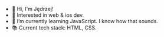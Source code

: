 - 👋 Hi, I'm Jędrzej!
- 👀 Interested in web & ios dev.
- 🌱 I’m currently learning JavaScript. I know how that sounds.
- 📚 Current tech stack: HTML, CSS.
